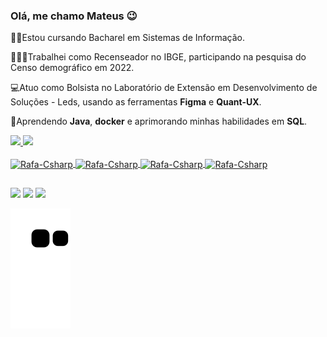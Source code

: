 ### Olá, me chamo Mateus 😉

  👨‍🎓Estou cursando Bacharel em Sistemas de Informação.
 
  👨🏼‍🔬Trabalhei como Recenseador no IBGE, participando na pesquisa do Censo demográfico em 2022.
 
  💻Atuo como Bolsista no Laboratório de Extensão em Desenvolvimento de Soluções - Leds, usando as ferramentas **Figma** e **Quant-UX**.
  
  🌱Aprendendo **Java**, **docker** e aprimorando minhas habilidades em **SQL**.



<!--
**MateusLannes/MateusLannes** is a ✨ _special_ ✨ repository because its `README.md` (this file) appears on your GitHub profile.

Here are some ideas to get you started:

- 🔭 I’m currently working on ...
- 🌱 I’m currently learning ...
- 👯 I’m looking to collaborate on ...
- 🤔 I’m looking for help with ...
- 💬 Ask me about ...
- 📫 How to reach me: ...
- 😄 Pronouns: ...
- ⚡ Fun fact:assad
-->


 <div>
  <a href="https://github.com/MateusLannes">
  <img height="170em" src="https://github-readme-stats.vercel.app/api?username=MateusLannes&show_icons=true&theme=dracula&include_all_commits=true&count_private=true"/>
  <img height="170em" src="https://github-readme-stats.vercel.app/api/top-langs/?username=MateusLannes&layout=compact&langs_count=16&theme=dracula"/>
</div>
  

<div style="display: inline_block"><br>
  <img align="center" alt="Rafa-Csharp" height="30" width="40" src="https://cdn.jsdelivr.net/gh/devicons/devicon/icons/c/c-original.svg" />
  <img align="center" alt="Rafa-Csharp" height="30" width="40" src="https://cdn.jsdelivr.net/gh/devicons/devicon/icons/java/java-original.svg" />
  <img align="center" alt="Rafa-Csharp" height="30" width="40" src="https://cdn.jsdelivr.net/gh/devicons/devicon/icons/python/python-original.svg" />
  <img align="center" alt="Rafa-Csharp" height="30" width="40" src="https://cdn.jsdelivr.net/gh/devicons/devicon/icons/figma/figma-original.svg" />
</div>

##

<div> 
  <a href="https://instagram.com/rafaballerini" target="_blank"><img src="https://img.shields.io/badge/-Instagram-%23E4405F?style=for-the-badge&logo=instagram&logoColor=white" target="_blank"></a>
  <a href="https://www.linkedin.com/in/rafaella-ballerini-45875016a" target="_blank"><img src="https://img.shields.io/badge/-LinkedIn-%230077B5?style=for-the-badge&logo=linkedin&logoColor=white" target="_blank"></a> 
  <a href = "mailto:mateuslannes100@gmail.com"><img src="https://img.shields.io/badge/Gmail-D14836?style=for-the-badge&logo=gmail&logoColor=white"></a>
</div>
  
![Snake animation](https://github.com/MateusLannes/MateusLannes/blob/output/github-contribution-grid-snake.svg)
